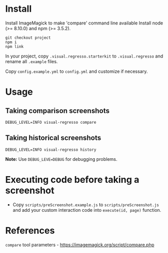 
# Install

Install ImageMagick to make 'compare' command line available
Install node (>= 8.10.0) and npm (>= 3.5.2).

```
git checkout project
npm i
npm link
```

In your project, copy `.visual.regresso.starterkit` to `.visual.regresso` and rename all `.example` files.

Copy `config.example.yml` to `config.yml` and customize if necessary.

# Usage

## Taking comparison screenshots

```
DEBUG_LEVEL=INFO visual-regresso compare
```

## Taking historical screenshots

```
DEBUG_LEVEL=INFO visual-regresso history
```


**Note:** Use `DEBUG_LEVE=DEBUG` for debugging problems.

# Executing code before taking a screenshot

- Copy `scripts/preScreenshot.example.js` to `scripts/preScreenshot.js` and add your custom interaction code into `execute(id, page)` function.


# References

`compare` tool parameters - https://imagemagick.org/script/compare.php
